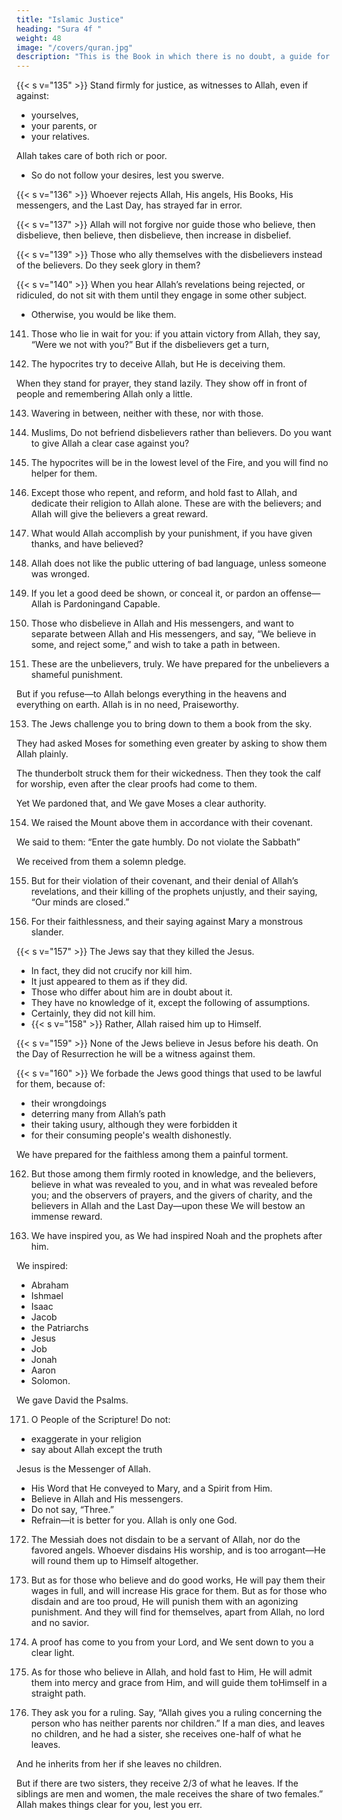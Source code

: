 ```yaml
---
title: "Islamic Justice"
heading: "Sura 4f "
weight: 48
image: "/covers/quran.jpg"
description: "This is the Book in which there is no doubt, a guide for the righteous."
---
```



{{< s v="135" >}} Stand firmly for justice, as witnesses to Allah, even if against:
- yourselves,
- your parents, or
- your relatives.

Allah takes care of both rich or poor.
- So do not follow your desires, lest you swerve. 
<!-- - If you deviate, or turn away—then Allah is Aware of what you do. -->

{{< s v="136" >}} <!-- 136. Muslims,  Believe in Allah and His messenger, and the Book He sent down to His messenger, and the Book He sent down before. --> Whoever rejects Allah, His angels, His Books, His messengers, and the Last Day, has strayed far in error.

{{< s v="137" >}} Allah will not forgive nor guide those who believe, then disbelieve, then believe, then disbelieve, then increase in disbelief.

<!-- 138. Inform the hypocrites that they will have a painful punishment. -->

{{< s v="139" >}} Those who ally themselves with the disbelievers instead of the believers. Do they seek glory in them? 

{{< s v="140" >}} When you hear Allah’s revelations being rejected, or ridiculed, do not sit with them until they engage in some other subject. 
- Otherwise, you would be like them. <!-- Allah will gather the hypocrites and the disbelievers, into Hell, altogether. -->

141. Those who lie in wait for you: if you attain victory from Allah, they say, “Were we not with you?” But if the disbelievers get a turn,

142. The hypocrites try to deceive Allah, but He is deceiving them. 

When they stand for prayer, they stand lazily. They show off in front of people and remembering Allah only a little.

143. Wavering in between, neither with these, nor with those. <!-- Whomever Allah sends astray, you will never find for him a way. -->

144. Muslims,  Do not befriend disbelievers rather than believers. Do you want to give Allah a clear case against you? 

145. The hypocrites will be in the lowest level of the Fire, and you will find no helper for them.

146. Except those who repent, and reform, and hold fast to Allah, and dedicate their religion
to Allah alone. These are with the believers; and Allah will give the believers a great reward.

147. What would Allah accomplish by your punishment, if you have given thanks, and have believed? 

148. Allah does not like the public uttering of bad language, unless someone was wronged.


149. If you let a good deed be shown, or conceal
it, or pardon an offense—Allah is Pardoningand Capable.

150. Those who disbelieve in Allah and His messengers, and want to separate between
Allah and His messengers, and say, “We believe in some, and reject some,” and wish to take a path in between.

151. These are the unbelievers, truly. We have prepared for the unbelievers a shameful punishment.

But if you refuse—to Allah belongs everything in the heavens and everything on earth.
Allah is in no need, Praiseworthy. 


<!-- 152. As for those who believe in Allah and His messengers, and make no distinction be-
tween any of them—He will give them their rewards. Allah is Forgiver and Merciful. -->

153. The Jews challenge you to bring down to them a book from the sky.

They had asked Moses for something even greater by asking to show them Allah plainly.

The thunderbolt struck them for their wickedness. Then they took the calf for worship, even after the clear proofs had come to them.

Yet We pardoned that, and We gave Moses a clear authority.

154. We raised the Mount above them in accordance with their covenant. 

We said to them: “Enter the gate humbly. Do not violate the Sabbath”

We received from them a solemn pledge.

155. But for their violation of their covenant, and their denial of Allah’s revelations, and
their killing of the prophets unjustly, and
their saying, “Our minds are closed.” 

<!-- In fact,
Allah has sealed them for their disbelief, so
they do not believe, except for a few. -->

156. For their faithlessness, and their saying against Mary a monstrous slander.

{{< s v="157" >}} The Jews say that they killed the Jesus. 
- In fact, they did not crucify nor kill him.
-  It just appeared to them as if they did.
- Those who differ about him are in doubt about it.
- They have no knowledge of it, except the following of assumptions. 
- Certainly, they did not kill him.
- {{< s v="158" >}} Rather, Allah raised him up to Himself.

{{< s v="159" >}} None of the Jews believe in Jesus before his death. On the Day of Resurrection he will be a witness against them.

{{< s v="160" >}} We forbade the Jews good things that used to be lawful for them, because of:
- their wrongdoings
- deterring many from Allah’s path
- their taking usury, although they were forbidden it
- for their consuming people's wealth dishonestly. 

We have prepared for the faithless among them a painful torment.

162. But those among them firmly rooted in knowledge, and the believers, believe in what was revealed to you, and in what was revealed before you; and the observers of prayers, and the givers of charity, and the believers in Allah and the Last Day—upon these We will bestow an immense reward.

163. We have inspired you, as We had inspired Noah and the prophets after him.

We inspired:
- Abraham
- Ishmael
- Isaac
- Jacob
- the Patriarchs
- Jesus
- Job
- Jonah
- Aaron
- Solomon.

We gave David the Psalms.

<!-- 164. Some messengers We have already told you about, while some messengers We have not told you about. And Allah spoke to Moses directly.

165. Messengers delivering good news, and bringing warnings; so that people may have
no excuse before Allah after the coming of the messengers.

166. But Allah bears witness to what He revealed to you. He revealed it with His
knowledge. And the angels bear witness. Though Allah is a sufficient witness. -->
<!-- 167. Those who disbelieve and repel from Allah’s path have gone far astray. -->

<!-- 168. Those who disbelieve and transgress; Allah is not about to forgive them, nor will He
guide them to any path.

169. Except to the path of Hell, where they will dwell forever. And that is easy for Allah.

170. O people! The Messenger has come to you with the truth from your Lord, so believe— that is best for you. But if you disbelieve, to
Allah belongs everything in the heavens and the earth. Allah is Omniscient and Wise. -->

171. O People of the Scripture! Do not:
- exaggerate in your religion
- say about Allah except the truth

Jesus is the Messenger of Allah. 
- His Word that He conveyed to Mary, and a Spirit from Him. 
- Believe in Allah and His messengers. 
- Do not say, “Three.” 
- Refrain—it is better for you. Allah is only one God. 

<!-- Glory be to Him—that He should have
a son. To Him belongs everything in the heavens and the earth, and Allah is a sufficient Protector. -->


172. The Messiah does not disdain to be a servant of Allah, nor do the favored angels. Whoever disdains His worship, and is too arrogant—He will round them up to Himself altogether.

173. But as for those who believe and do good works, He will pay them their wages in full,
and will increase His grace for them. But as for those who disdain and are too proud, He
will punish them with an agonizing punishment. And they will find for themselves,
apart from Allah, no lord and no savior.

174. A proof has come to you from your Lord, and We sent down to you a clear light.

175. As for those who believe in Allah, and hold fast to Him, He will admit them into mercy
and grace from Him, and will guide them toHimself in a straight path.

176. They ask you for a ruling. Say, “Allah gives you a ruling concerning the person who has
neither parents nor children.” If a man dies, and leaves no children, and he had a sister,
she receives one-half of what he leaves. 

And he inherits from her if she leaves no children. 

But if there are two sisters, they receive 2/3 of what he leaves. If the siblings are men and women, the male receives the share
of two females.” Allah makes things clear for you, lest you err. <!-- Allah is Aware of every-
thing. -->
